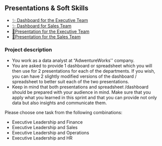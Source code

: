 ## Presentations & Soft Skills
- [✨ Dashboard for the Executive Team](https://lookerstudio.google.com/s/q-AkoyF4T1Q)
- [✨ Dashboard for Sales Team](https://lookerstudio.google.com/s/sCbUWEIjsC8)
- [🎥Presentation for the Executive Team](https://1drv.ms/b/s!Ap-L-7GhfEGwgl4GvMGbEmOVDuZR?e=yLMsAI)
- [🎥Presentation for the Sales Team](https://1drv.ms/b/s!Ap-L-7GhfEGwgVvhl-v80PJ4JXAq?e=a8tLlq)

### Project description
- You work as a data analyst at “AdwentureWorks'' company.
- You are asked to provide 1 dashboard or spreadsheet which you will then use for 2 presentations for each of the departments. If you wish, you can have 2 slightly modified versions of the dashboard / spreadsheet to better suit each of the two presentations.
- Keep in mind that both presentations and spreadsheet /dashboard should be prepared with your audience in mind. Make sure that you apply what you learned in this sprint and that you can provide not only data but also insights and communicate them.

Please choose one task from the following combinations:
- Executive Leadership and Finance
- Executive Leadership and Sales
- Executive Leadership and Operations
- Executive Leadership and HR
